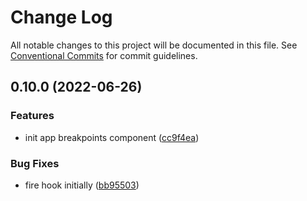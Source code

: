 # Change Log

All notable changes to this project will be documented in this file.
See [Conventional Commits](https://conventionalcommits.org) for commit guidelines.

## 0.10.0 (2022-06-26)


### Features

* init app breakpoints component ([cc9f4ea](https://github.com/JulianCataldo/astro/commit/cc9f4ea1c0937fdf5514fb5a4ca240f78869341d))


### Bug Fixes

* fire hook initially ([bb95503](https://github.com/JulianCataldo/astro/commit/bb95503082514197ddd4d1391b784970bcc8ffa4))
